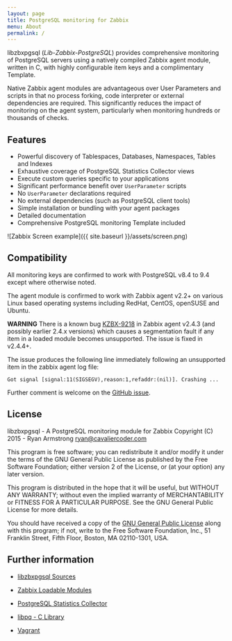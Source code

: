```yaml
---
layout: page
title: PostgreSQL monitoring for Zabbix
menu: About
permalink: /
---
```


libzbxpgsql (*Lib-Zabbix-PostgreSQL*) provides comprehensive monitoring of
PostgreSQL servers using a natively compiled Zabbix agent module, written in C,
with highly configurable item keys and a complimentary Template.

Native Zabbix agent modules are advantageous over User Parameters and scripts
in that no process forking, code interpreter or external dependencies are
required. This significantly reduces the impact of monitoring on the agent
system, particularly when monitoring hundreds or thousands of checks.

## Features

* Powerful discovery of Tablespaces, Databases, Namespaces, Tables and Indexes
* Exhaustive coverage of PostgreSQL Statistics Collector views
* Execute custom queries specific to your applications
* Significant performance benefit over `UserParameter` scripts
* No `UserParameter` declarations required
* No external dependencies (such as PostgreSQL client tools)
* Simple installation or bundling with your agent packages
* Detailed documentation
* Comprehensive PostgreSQL monitoring Template included

![Zabbix Screen example]({{ site.baseurl }}/assets/screen.png)

## Compatibility

All monitoring keys are confirmed to work with PostgreSQL v8.4 to 9.4 except
where otherwise noted.

The agent module is confirmed to work with Zabbix agent v2.2+ on various
Linux based operating systems including RedHat, CentOS, openSUSE and Ubuntu.

__WARNING__ There is a known bug [KZBX-9218](https://support.zabbix.com/browse/ZBX-9218)
in Zabbix agent v2.4.3 (and possibly earlier 2.4.x versions) which causes a
segmentation fault if any item in a loaded module becomes unsupported. The
issue is fixed in v2.4.4+.

The issue produces the following line immediately following an unsupported item
in the zabbix agent log file:

	Got signal [signal:11(SIGSEGV),reason:1,refaddr:(nil)]. Crashing ...

Further comment is welcome on the [GitHub issue](https://github.com/cavaliercoder/libzbxpgsql/issues/5).

## License

libzbxpgsql - A PostgreSQL monitoring module for Zabbix
Copyright (C) 2015 - Ryan Armstrong <ryan@cavaliercoder.com>

This program is free software; you can redistribute it and/or modify
it under the terms of the GNU General Public License as published by
the Free Software Foundation; either version 2 of the License, or
(at your option) any later version.

This program is distributed in the hope that it will be useful,
but WITHOUT ANY WARRANTY; without even the implied warranty of
MERCHANTABILITY or FITNESS FOR A PARTICULAR PURPOSE. See the
GNU General Public License for more details.

You should have received a copy of the [GNU General Public License](http://www.gnu.org/licenses/gpl-2.0.html)
along with this program; if not, write to the Free Software
Foundation, Inc., 51 Franklin Street, Fifth Floor, Boston, MA  02110-1301, USA.


## Further information

* [libzbxpgsql Sources](https://github.com/cavaliercoder/libzbxpgsql)

* [Zabbix Loadable Modules](https://www.zabbix.com/documentation/2.4/manual/config/items/loadablemodules)

* [PostgreSQL Statistics Collector](http://www.postgresql.org/docs/9.4/static/monitoring-stats.html)

* [libpq - C Library](http://www.postgresql.org/docs/9.4/static/libpq.html)

* [Vagrant](https://www.vagrantup.com/)
